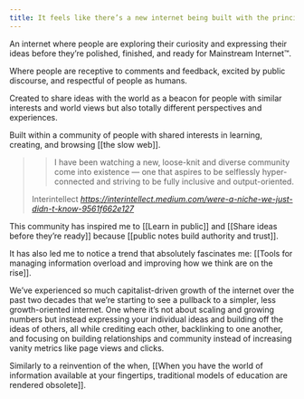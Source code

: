 ```yaml
---
title: It feels like there’s a new internet being built with the principle of the early days—sharing and connecting knowledge—but with the wisdom of today, accumulated over decades of improving technology’s capabilities
---
```

An internet where people are exploring their curiosity and expressing their ideas before they’re polished, finished, and ready for Mainstream Internet™.

Where people are receptive to comments and feedback, excited by public discourse, and respectful of people as humans.

Created to share ideas with the world as a beacon for people with similar interests and world views but also totally different perspectives and experiences.

Built within a community of people with shared interests in learning, creating, and browsing [[the slow web]].

<blockquote class="quoteback" darkmode="" data-title="We%E2%80%99re%20a%20Niche%2C%20We%20Just%20Didn%E2%80%99t%20Know" data-author="Interintellect" cite="https://interintellect.medium.com/were-a-niche-we-just-didn-t-know-9561f662e127">
<blockquote class="kj"><p id="fe57" class="kk kl fo av km kn ko kp kq kr ks ki bt" data-selectable-paragraph="">I have been watching a new, loose-knit and diverse community come into existence — one that aspires to be selflessly hyper-connected and striving to be fully inclusive and output-oriented.</p></blockquote>
<footer>Interintellect <cite><a href="https://interintellect.medium.com/were-a-niche-we-just-didn-t-know-9561f662e127">https://interintellect.medium.com/were-a-niche-we-just-didn-t-know-9561f662e127</a></cite></footer>
</blockquote>
<script note="" src="https://cdn.jsdelivr.net/gh/Blogger-Peer-Review/quotebacks@1/quoteback.js"></script>

This community has inspired me to [[Learn in public]] and [[Share ideas before they’re ready]] because [[public notes build authority and trust]].

It has also led me to notice a trend that absolutely fascinates me: [[Tools for managing information overload and improving how we think are on the rise]].

We’ve experienced so much capitalist-driven growth of the internet over the past two decades that we’re starting to see a pullback to a simpler, less growth-oriented internet. One where it’s not about scaling and growing numbers but instead expressing your individual ideas and building off the ideas of others, all while crediting each other, backlinking to one another, and focusing on building relationships and community instead of increasing vanity metrics like page views and clicks.

Similarly to a reinvention of the when, [[When you have the world of information available at your fingertips, traditional models of education are rendered obsolete]].